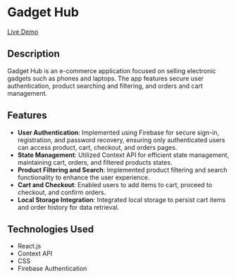 # Gadget Hub

[Live Demo](https://gadget-hub-ecommerce.netlify.app/)

## Description
Gadget Hub is an e-commerce application focused on selling electronic gadgets such as phones and laptops. The app features secure user authentication, product searching and filtering, and orders and cart management.

## Features
- **User Authentication**: Implemented using Firebase for secure sign-in, registration, and password recovery, ensuring only authenticated users can access product, cart, checkout, and orders pages.
- **State Management**: Utilized Context API for efficient state management, maintaining cart, orders, and filtered products states.
- **Product Filtering and Search**: Implemented product filtering and search functionality to enhance the user experience.
- **Cart and Checkout**: Enabled users to add items to cart, proceed to checkout, and confirm orders.
- **Local Storage Integration**: Integrated local storage to persist cart items and order history for data retrieval.

## Technologies Used
- React.js
- Context API
- CSS
- Firebase Authentication

